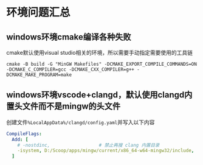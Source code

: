 # 环境问题汇总

## windows环境cmake编译各种失败
cmake默认使用visual studio相关的环境，所以需要手动指定需要使用的工具链
```shell
cmake -B build -G "MinGW Makefiles" -DCMAKE_EXPORT_COMPILE_COMMANDS=ON -DCMAKE_C_COMPILER=gcc -DCMAKE_CXX_COMPILER=g++ -DCMAKE_MAKE_PROGRAM=make
```

## windows环境vscode+clangd，默认使用clangd内置头文件而不是mingw的头文件
创建文件`%LocalAppData%/clangd/config.yaml`并写入以下内容
```yaml
CompileFlags:
  Add: [
    # -nostdinc,                  # 禁止再搜 clang 内置目录
    -isystem, D:/Scoop/apps/mingw/current/x86_64-w64-mingw32/include,
  ]

```
